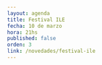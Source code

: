 ```yaml
---
layout: agenda
title: Festival ILE
fecha: 10 de marzo
hora: 21hs
published: false
orden: 3
link: /novedades/festival-ile
---
```

